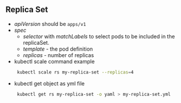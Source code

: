 ## Replica Set
- *apiVersion* should be `apps/v1`
- *spec* 
  - *selector* with *matchLabels* to select pods to be included in the replicaSet.
  - *template* - the pod definition
  - *replicas* - number of replicas
- kubectl scale command example
    ```sh
     kubectl scale rs my-replica-set --replicas=4
    ```
- kubectl get object as yml file
    ```sh
     kubectl get rs my-replica-set -o yaml > my-replica-set.yml
    ```